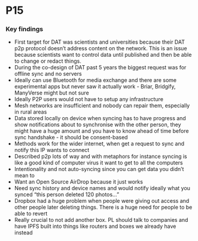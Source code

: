 # P15

### Key findings

* First target for DAT was scientists and universities because their DAT p2p protocol doesn’t address content on the network. This is an issue because scientists want to control data until published and then be able to change or redact things.
* During the co-design of DAT past 5 years the biggest request was for offline sync and no servers
* Ideally can use Bluetooth for media exchange and there are some experimental apps but never saw it actually work - Briar, Bridgify, ManyVerse might but not sure
* Ideally P2P users would not have to setup any infrastructure
* Mesh networks are insufficient and nobody can repair them, especially in rural areas
* Data stored locally on device when syncing has to have progress and show notifications about to synchronise with the other person, they might have a huge amount and you have to know ahead of time before sync handshake - it should be consent-based
* Methods work for the wider internet, when get a request to sync and notify this IP wants to connect
* Described p2p lots of way and with metaphors for instance syncing is like a good kind of computer virus it want to get to all the computers
* Intentionality and not auto-syncing since you can get data you didn’t mean to
* Want an Open Source AirDrop because it just works
* Need sync history and device names and would notify ideally what you synced “this person deleted 120 photos…”
* Dropbox had a huge problem when people were giving out access and other people later deleting things. There is a huge need for people to be able to revert
* Really crucial to not add another box. PL should talk to companies and have IPFS built into things like routers and boxes we already have instead

